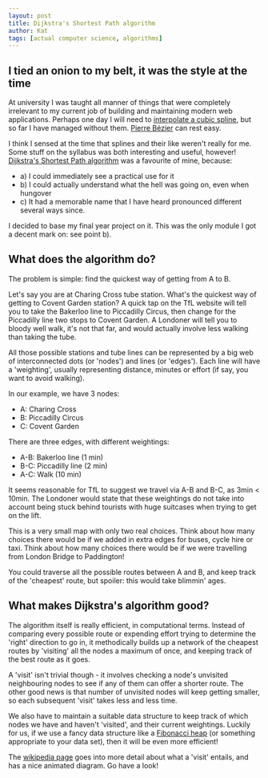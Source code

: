 ```yaml
---
layout: post
title: Dijkstra's Shortest Path algorithm
author: Kat
tags: [actual computer science, algorithms]
---
```

## I tied an onion to my belt, it was the style at the time

At university I was taught all manner of things that were completely irrelevant to my current job of building and maintaining modern web applications. Perhaps one day I will need to [interpolate a cubic spline](https://en.wikipedia.org/wiki/Spline_(mathematics)), but so far I have managed without them. [Pierre Bézier](https://en.wikipedia.org/wiki/Pierre_B%C3%A9zier) can rest easy.

I think I sensed at the time that splines and their like weren't really for me. Some stuff on the syllabus was both interesting and useful, however! [Dijkstra's Shortest Path algorithm](https://en.wikipedia.org/wiki/Dijkstra%27s_algorithm) was a favourite of mine, because: 

- a) I could immediately see a practical use for it 
- b) I could actually understand what the hell was going on, even when hungover
- c) It had a memorable name that I have heard pronounced different several ways since.

I decided to base my final year project on it. This was the only module I got a decent mark on: see point b).

## What does the algorithm do?

The problem is simple: find the quickest way of getting from A to B. 

Let's say you are at Charing Cross tube station. What's the quickest way of getting to Covent Garden station? A quick tap on the TfL website will tell you to take the Bakerloo line to Piccadilly Circus, then change for the Piccadilly line two stops to Covent Garden. A Londoner will tell you to bloody well walk, it's not that far, and would actually involve less walking than taking the tube.

All those possible stations and tube lines can be represented by a big web of interconnected dots (or 'nodes') and lines (or 'edges').  Each line will have a 'weighting', usually representing distance, minutes or effort (if say, you want to avoid walking). 

In our example, we have 3 nodes:
- A: Charing Cross
- B: Piccadilly Circus
- C: Covent Garden

There are three edges, with different weightings:

- A-B: Bakerloo line (1 min)
- B-C: Piccadilly line (2 min)
- A-C: Walk (10 min)

It seems reasonable for TfL to suggest we travel via A-B and B-C, as 3min < 10min. The Londoner would state that these weightings do not take into account being stuck behind tourists with huge suitcases when trying to get on the lift.

This is a very small map with only two real choices. Think about how many choices there would be if we added in extra edges for buses, cycle hire or taxi. Think about how many choices there would be if we were travelling from London Bridge to Paddington! 

You could traverse all the possible routes between A and B, and keep track of the 'cheapest' route, but spoiler: this would take blimmin' ages.

## What makes Dijkstra's algorithm good?

The algorithm itself is really efficient, in computational terms. Instead of comparing every possible route or expending effort trying to determine the 'right' direction to go in, it methodically builds up a network of the cheapest routes by 'visiting' all the nodes a maximum of once, and keeping track of the best route as it goes. 

A 'visit' isn't trivial though - it involves checking a node's unvisited neighbouring nodes to see if any of them can offer a shorter route. The other good news is that number of unvisited nodes will keep getting smaller, so each subsequent 'visit' takes less and less time. 

We also have to maintain a suitable data structure to keep track of which nodes we have and haven't 'visited', and their current weightings. Luckily for us, if we use a fancy data structure like a [Fibonacci heap](https://en.wikipedia.org/wiki/Fibonacci_heap) (or something appropriate to your data set), then it will be even more efficient! 

The [wikipedia page](https://en.wikipedia.org/wiki/Dijkstra%27s_algorithm) goes into more detail about what a 'visit' entails, and has a nice animated diagram. Go have a look!

